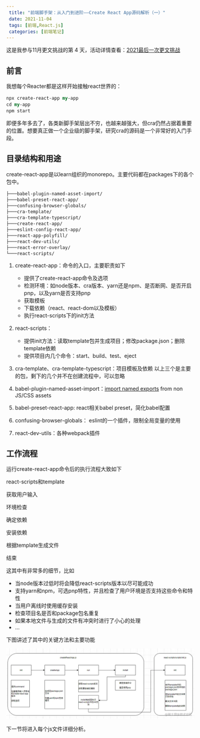 ```yaml
---
 title: "前端脚手架：从入门到进阶——Create React App源码解析（一）"
 date: 2021-11-04
 tags: [前端,React.js]
 categories: [前端笔记]
---
```


这是我参与11月更文挑战的第 4 天，活动详情查看：[2021最后一次更文挑战](https://juejin.cn/post/7023643374569816095/ "https://juejin.cn/post/7023643374569816095/")

前言
--

我想每个Reacter都是这样开始接触react世界的：

```perl
npx create-react-app my-app
cd my-app
npm start
```

即便多年多去了，各类新脚手架层出不穷，也越来越强大，但cra仍然占据着重要的位置。想要真正做一个企业级的脚手架，研究cra的源码是一个非常好的入门手段。

目录结构和用途
-------

create-react-app是以learn组织的monorepo。主要代码都在packages下的各个包中。

```arduino
├───babel-plugin-named-asset-import/
├───babel-preset-react-app/
├───confusing-browser-globals/
├───cra-template/
├───cra-template-typescript/
├───create-react-app/
├───eslint-config-react-app/
├───react-app-polyfill/
├───react-dev-utils/
├───react-error-overlay/
└───react-scripts/
```

1.  create-react-app：命令的入口，主要职责如下
    
    *   提供了create-react-app命令及选项
    *   检测环境：如node版本、cra版本、yarn还是npm、是否断网、是否开启pnp，以及yarn是否支持pnp
    *   获取模板
    *   下载依赖（react、react-dom以及模板）
    *   执行react-scripts下的init方法
2.  react-scripts：
    
    *   提供init方法：读取template包并生成项目；修改package.json；删除template依赖
    *   提供项目内几个命令：start、build、test、eject
3.  cra-template、cra-template-typescript：项目模板及依赖 以上三个是主要的包，剩下的几个并不在创建流程中，可以忽略
    
4.  babel-plugin-named-asset-import：[import named exports](https://github.com%2Ffacebook%2Fcreate-react-app%2Fissues%2F3722 "https://github.com/facebook/create-react-app/issues/3722") from non JS/CSS assets
    
5.  babel-preset-react-app: react相关babel preset，简化babel配置
    
6.  confusing-browser-globals： eslint的一个插件，限制全局变量的使用
    
7.  react-dev-utils：各种webpack插件
    

工作流程
----

运行create-react-app命令后的执行流程大致如下

react-scripts和template

获取用户输入

环境检查

确定依赖

安装依赖

根据template生成文件

结束

这其中有非常多的细节，比如

*   当node版本过低时将会降低react-scripts版本以尽可能成功
*   支持yarn和npm，可选pnp特性，并且检查了用户环境是否支持这些命令和特性
*   当用户离线时使用缓存安装
*   检查项目名是否和package包名重复
*   如果本地文件与生成的文件有冲突时进行了小心的处理
*   ...

下图讲述了其中的关键方法和主要功能

![image.png](../imgs/09ade9d3689c4b748e2312b2030cf390.png)

下一节将进入每个js文件详细分析。